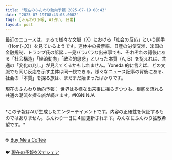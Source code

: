 ```yaml
---
title: "現在のふんわり動向予報 2025-07-19 08:43"
date: "2025-07-19T08:43:03.000Z"
tags: [ふんわり予報, AI占い, 日常]
layout: post
---
```


最近のニュースは、まるで様々な文脈（X）における「社会の反応」という関手（Hom(-,X)）を見ているようです。連休中の投票率、日産の労使交渉、米国の金融規制、トランプ氏の訴訟…一見バラバラな出来事でも、それぞれの背後にある「社会構造」「経済動向」「政治的思惑」といった本質（A, B）を捉えれば、共通の「変化の兆し」が見えてくるかもしれません。Yoneda 的に言えば、どの文脈でも同じ反応を示す主体は同一視できる。様々なニュース記事の背後にある、社会の「本質」を探る旅は、まだまだ始まったばかりです。

現在のふんわり動向予報：
世界は多様な出来事に揺らぎつつも、根底を流れる共通の潮流を探る旅が続きます。#KGNINJA

<br>
*この予報はAIが生成したエンターテイメントです。内容の正確性を保証するものではありません。ふんわり一日に４回更新されます。みんなにふんわり拡散希望です。*

---
☕️ [Buy Me a Coffee](https://www.buymeacoffee.com/kgninja)

🐦 [現在の予報をXでシェア](https://twitter.com/intent/tweet?text=%E7%8F%BE%E5%9C%A8%E3%81%AE%E3%81%B5%E3%82%93%E3%82%8F%E3%82%8A%E4%BA%88%E5%A0%B1%3A%20%E3%80%8C%E6%9C%80%E8%BF%91%E3%81%AE%E3%83%8B%E3%83%A5%E3%83%BC%E3%82%B9%E3%81%AF%E3%80%81%E3%81%BE%E3%82%8B%E3%81%A7%E6%A7%98%E3%80%85%E3%81%AA%E6%96%87%E8%84%88%EF%BC%88X%EF%BC%89%E3%81%AB%E3%81%8A%E3%81%91%E3%82%8B%E3%80%8C%E7%A4%BE%E4%BC%9A%E3%81%AE%E5%8F%8D%E5%BF%9C%E3%80%8D%E3%81%A8%E3%81%84%E3%81%86%E9%96%A2%E6%89%8B%EF%BC%88Hom(-%2CX)%EF%BC%89%E3%82%92%E8%A6%8B%E3%81%A6%E3%81%84%E3%82%8B%E3%82%88%E3%81%86%E3%81%A7%E3%81%99%E3%80%82%E3%80%8D%23KGNINJA%20%E7%B6%9A%E3%81%8D%E3%81%AF%E3%83%96%E3%83%AD%E3%82%B0%E3%81%A7%EF%BC%81%F0%9F%91%87&url=https%3A%2F%2Fkg-ninja.github.io%2FFunwariyoso%2F)
